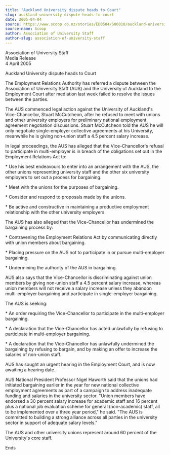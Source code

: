 ```yaml
---
title: "Auckland University dispute heads to Court"
slug: auckland-university-dispute-heads-to-court
date: 2005-04-04
source: https://www.scoop.co.nz/stories/ED0504/S00010/auckland-university-dispute-heads-to-court.htm
source-name: Scoop
author: Association of University Staff
author-slug: association-of-university-staff
---
```


<p>Association of University Staff  <br>Media Release<br>4
April 2005</p>

<p>Auckland University dispute heads to
Court</p>

<p>The Employment Relations Authority has referred a
dispute between the Association of University Staff (AUS)
and the University of Auckland to the Employment Court after
mediation last week failed to resolve the issues between the
parties.</p>

<p>The AUS commenced legal action against the
University of Auckland's Vice-Chancellor, Stuart McCutcheon,
after he refused to meet with unions and other university
employers for preliminary national employment agreement
negotiation discussions. Stuart McCutcheon told the AUS he
will only negotiate single-employer collective agreements at
his University, meanwhile he is giving non-union staff a 4.5
percent salary increase.</p>

<p>In legal proceedings, the AUS has
alleged that the Vice-Chancellor's refusal to participate in
multi-employer is in breach of the obligations set out in
the Employment Relations Act to:</p>

<p>*         Use his best
endeavours to enter into an arrangement with the AUS, the
other unions representing university staff and the other six
university employers to set out a process for
bargaining.</p>

<p>*         Meet with the unions for the
purposes of bargaining.</p>

<p>*         Consider and respond to
proposals made by the unions.</p>

<p>*         Be active and
constructive in maintaining a productive employment
relationship with the other university employers.</p>

<p>The AUS
has also alleged that the Vice-Chancellor has undermined the
bargaining process by:<p>
<p>*         Contravening the
Employment Relations Act by communicating directly with
union members about bargaining.</p>

<p>*         Placing pressure
on the AUS not to participate in or pursue multi-employer
bargaining.</p>

<p>*         Undermining the authority of the AUS
in bargaining.</p>

<p>AUS also says that the Vice-Chancellor is
discriminating against union members by giving non-union
staff a 4.5 percent salary increase, whereas union members
will not receive a salary increase unless they abandon
multi-employer bargaining and participate in single-employer
bargaining.</p>

<p>The AUS is seeking:</p>

<p>*         An order
requiring the Vice-Chancellor to participate in the
multi-employer bargaining.</p>

<p>*         A declaration that
the Vice-Chancellor has acted unlawfully by refusing to
participate in multi-employer bargaining.</p>

<p>*         A
declaration that the Vice-Chancellor has unlawfully
undermined the bargaining by refusing to bargain, and by
making an offer to increase the salaries of non-union
staff.</p>

<p>AUS has sought an urgent hearing in the Employment
Court, and is now awaiting a hearing date.</p>

<p>AUS National
President Professor Nigel Haworth said that the unions had
initiated bargaining earlier in the year for new national
collective employment agreements as part of a campaign to
address inadequate funding and salaries in the university
sector. "Union members have endorsed a 30 percent salary
increase for academic staff and 16 percent plus a national
job evaluation scheme for general (non-academic) staff, all
to be implemented over a three year period," he said. "The
AUS is committed to building a strong alliance across all
parties in the university sector in support of adequate
salary levels."</p>

<p>The AUS and other university unions
represent around 60 percent of the University's core
staff.</p>

<p>Ends</p>



